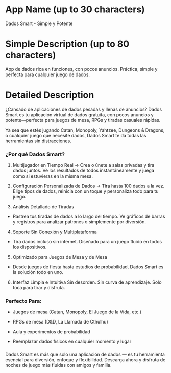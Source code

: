 # App Name (up to 30 characters)
Dados Smart - Simple y Potente

# Simple Description (up to 80 characters)
App de dados rica en funciones, con pocos anuncios. Práctica, simple y perfecta para cualquier juego de dados.

# Detailed Description

¿Cansado de aplicaciones de dados pesadas y llenas de anuncios?
Dados Smart es tu aplicación virtual de dados gratuita, con pocos anuncios y potente—perfecta para juegos de mesa, RPGs y tiradas casuales rápidas.

Ya sea que estés jugando Catan, Monopoly, Yahtzee, Dungeons & Dragons, o cualquier juego que necesite dados, Dados Smart te da todas las herramientas sin distracciones.

### ¿Por qué Dados Smart?
1. Multijugador en Tiempo Real
-> Crea o únete a salas privadas y tira dados juntos. Ve los resultados de todos instantáneamente y juega como si estuvieras en la misma mesa.

2. Configuración Personalizada de Dados
-> Tira hasta 100 dados a la vez. Elige tipos de dados, reinicia con un toque y personaliza todo para tu juego.

3. Análisis Detallado de Tiradas
- Rastrea tus tiradas de dados a lo largo del tiempo. Ve gráficos de barras y registros para analizar patrones o simplemente por diversión.

4. Soporte Sin Conexión y Multiplataforma
- Tira dados incluso sin internet. Diseñado para un juego fluido en todos los dispositivos.

5. Optimizado para Juegos de Mesa y de Mesa
- Desde juegos de fiesta hasta estudios de probabilidad, Dados Smart es la solución todo en uno.

6. Interfaz Limpia e Intuitiva
Sin desorden. Sin curva de aprendizaje. Solo toca para tirar y disfruta.

### Perfecto Para:
- Juegos de mesa (Catan, Monopoly, El Juego de la Vida, etc.)

- RPGs de mesa (D&D, La Llamada de Cthulhu)

- Aula y experimentos de probabilidad

- Reemplazar dados físicos en cualquier momento y lugar

###
Dados Smart es más que solo una aplicación de dados — es tu herramienta esencial para diversión, enfoque y flexibilidad.
Descarga ahora y disfruta de noches de juego más fluidas con amigos y familia. 